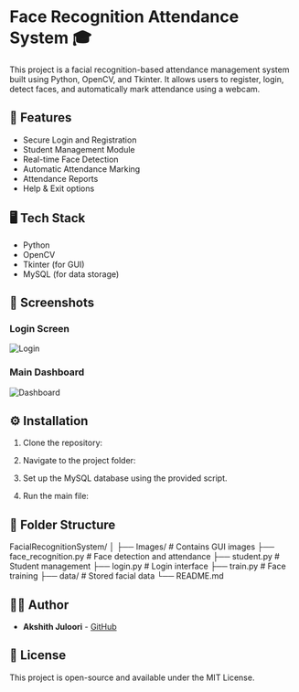 # Face Recognition Attendance System 🎓

This project is a facial recognition-based attendance management system built using Python, OpenCV, and Tkinter. It allows users to register, login, detect faces, and automatically mark attendance using a webcam.

## 🚀 Features

- Secure Login and Registration
- Student Management Module
- Real-time Face Detection
- Automatic Attendance Marking
- Attendance Reports
- Help & Exit options

## 🖥️ Tech Stack

- Python
- OpenCV
- Tkinter (for GUI)
- MySQL (for data storage)

## 📸 Screenshots

### Login Screen
![Login](Images/login_screen.png)

### Main Dashboard
![Dashboard](Images/dashboard.png)

## ⚙️ Installation

1. Clone the repository:

2. Navigate to the project folder:

4. Set up the MySQL database using the provided script.

5. Run the main file:

## 📂 Folder Structure

FacialRecognitionSystem/
│
├── Images/ # Contains GUI images
├── face_recognition.py # Face detection and attendance
├── student.py # Student management
├── login.py # Login interface
├── train.py # Face training
├── data/ # Stored facial data
└── README.md

## 🙋‍♂️ Author

- **Akshith Juloori** - [GitHub](https://github.com/Akshith242)

## 📄 License

This project is open-source and available under the MIT License.
